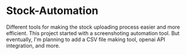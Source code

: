# Stock-Automation
Different tools for making the stock uploading process easier and more efficient.
This project started with a screenshoting automation tool. 
But eventually, I'm planning to add a CSV file making tool, openai API integration, and more.
